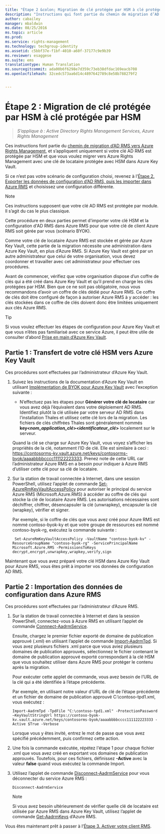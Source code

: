 ```yaml
---
title: "Étape 2 &colon; Migration de clé protégée par HSM à clé protégée par HSM | Azure RMS"
description: "Instructions qui font partie du chemin de migration d’AD RMS vers Azure Rights Management. Celles-ci s’appliquent uniquement si votre clé AD RMS est protégée par HSM et que vous souhaitez procéder à la migration vers Azure Rights Management avec une clé de locataire protégée avec HSM dans Azure Key Vault."
author: cabailey
manager: mbaldwin
ms.date: 08/25/2016
ms.topic: article
ms.prod: 
ms.service: rights-management
ms.technology: techgroup-identity
ms.assetid: c5bbf37e-f1bf-4010-a60f-37177c9e9b39
ms.reviewer: esaggese
ms.suite: ems
translationtype: Human Translation
ms.sourcegitcommit: ada00b6f6298e7d359c73eb38dfdac169eacb708
ms.openlocfilehash: 32cedc573aa6d14c4897642789c8e58b788279f2


---
```


# Étape 2 : Migration de clé protégée par HSM à clé protégée par HSM

>*S’applique à : Active Directory Rights Management Services, Azure Rights Management*


Ces instructions font partie du [chemin de migration d’AD RMS vers Azure Rights Management](migrate-from-ad-rms-to-azure-rms.md), et s’appliquent uniquement si votre clé AD RMS est protégée par HSM et que vous voulez migrer vers Azure Rights Management avec une clé de locataire protégée avec HSM dans Azure Key Vault. 

Si ce n’est pas votre scénario de configuration choisi, revenez à l’[Étape 2. Exporter les données de configuration d’AD RMS, puis les importer dans Azure RMS](migrate-from-ad-rms-phase1.md#step-2-export-configuration-data-from-ad-rms-and-import-it-to-azure-rms) et choisissez une configuration différente.

> [!NOTE]
> Ces instructions supposent que votre clé AD RMS est protégée par module. Il s’agit du cas le plus classique. 

Cette procédure en deux parties permet d'importer votre clé HSM et la configuration d'AD RMS dans Azure RMS pour que votre clé de client Azure RMS soit gérée par vous (scénario BYOK).

Comme votre clé de locataire Azure RMS est stockée et gérée par Azure Key Vault, cette partie de la migration nécessite une administration dans Azure Key Vault, en plus d’Azure RMS. Si Azure Key Vault est géré par un autre administrateur que celui de votre organisation, vous devez coordonner et travailler avec cet administrateur pour effectuer ces procédures.

Avant de commencer, vérifiez que votre organisation dispose d’un coffre de clés qui a été créé dans Azure Key Vault et qu’il prend en charge les clés protégées par HSM. Bien que ce ne soit pas obligatoire, nous vous recommandons d’avoir un coffre de clés dédié pour Azure RMS. Ce coffre de clés doit être configuré de façon à autoriser Azure RMS à y accéder : les clés stockées dans ce coffre de clés doivent donc être limitées uniquement aux clés Azure RMS.


> [!TIP]
> Si vous voulez effectuer les étapes de configuration pour Azure Key Vault et que vous n’êtes pas familiarisé avec ce service Azure, il peut être utile de consulter d’abord [Prise en main d’Azure Key Vault](https://azure.microsoft.com/documentation/articles/key-vault-get-started/). 


## Partie 1 : Transfert de votre clé HSM vers Azure Key Vault

Ces procédures sont effectuées par l’administrateur d’Azure Key Vault.

1.  Suivez les instructions de la documentation d’Azure Key Vault en utilisant [Implémentation de BYOK pour Azure Key Vault](https://azure.microsoft.com/documentation/articles/key-vault-hsm-protected-keys/#implementing-bring-your-own-key-byok-for-azure-key-vault) avec l’exception suivante :

    - N’effectuez pas les étapes pour **Générer votre clé de locataire** car vous avez déjà l’équivalent dans votre déploiement AD RMS. Identifiez plutôt la clé utilisée par votre serveur AD RMS dans l’installation Thales et utilisez cette clé lors de la migration. Les fichiers de clés chiffrées Thales sont généralement nommés **key<*nom_application_clé*><*identificateur_clé*>** localement sur le serveur.

    Quand la clé se charge sur Azure Key Vault, vous voyez s’afficher les propriétés de la clé, notamment l’ID de clé. Elle est similaire à ceci : https://contosorms-kv.vault.azure.net/keys/contosorms-byok/aaaabbbbcccc111122223333. Prenez note de cette URL car l’administrateur Azure RMS en a besoin pour indiquer à Azure RMS d’utiliser cette clé pour sa clé de locataire.

2. Sur la station de travail connectée à Internet, dans une session PowerShell, utilisez l’applet de commande [Set-AzureRmKeyVaultAccessPolicy](https://msdn.microsoft.com/library/mt603625.aspx ) pour autoriser le principal du service Azure RMS (Microsoft.Azure.RMS) à accéder au coffre de clés qui stocke la clé de locataire Azure RMS. Les autorisations nécessaires sont déchiffrer, chiffrer, désencapsuler la clé (unwrapkey), encapsuler la clé (wrapkey), vérifier et signer.
    
    Par exemple, si le coffre de clés que vous avez créé pour Azure RMS est nommé contoso-byok-ky et que votre groupe de ressources est nommé contoso-byok-rg, exécutez la commande suivante :
    
        Set-AzureRmKeyVaultAccessPolicy -VaultName "contoso-byok-kv" -ResourceGroupName "contoso-byok-rg" -ServicePrincipalName Microsoft.Azure.RMS -PermissionsToKeys decrypt,encrypt,unwrapkey,wrapkey,verify,sign


Maintenant que vous avez préparé votre clé HSM dans Azure Key Vault pour Azure RMS, vous êtes prêt à importer vos données de configuration AD RMS.

## Partie 2 : Importation des données de configuration dans Azure RMS

Ces procédures sont effectuées par l’administrateur d’Azure RMS.

1.  Sur la station de travail connectée à Internet et dans la session PowerShell, connectez-vous à Azure RMS en utilisant l’applet de commande [Connnect-AadrmService](https://msdn.microsoft.com/library/dn629415.aspx ).
    
    Ensuite, chargez le premier fichier exporté de domaine de publication approuvé (.xml) en utilisant l’applet de commande [Import-AadrmTpd](https://msdn.microsoft.com/library/dn857523.aspx). Si vous avez plusieurs fichiers .xml parce que vous aviez plusieurs domaines de publication approuvés, sélectionnez le fichier contenant le domaine de publication approuvé exporté correspondant à la clé HSM que vous souhaitez utiliser dans Azure RMS pour protéger le contenu après la migration. 
    
    Pour exécuter cette applet de commande, vous avez besoin de l’URL de la clé qui a été identifiée à l’étape précédente.
    
    Par exemple, en utilisant notre valeur d’URL de clé de l’étape précédente et un fichier de domaine de publication approuvé C:\contoso-tpd1.xml, vous exécutez :
    
    ```
    Import-AadrmTpd -TpdFile "C:\contoso-tpd1.xml" -ProtectionPassword –KeyVaultStringUrl https://contoso-byok-kv.vault.azure.net/keys/contosorms-byok/aaaabbbbcccc111122223333 -Active $True -Verbose
    ```
    
    Lorsque vous y êtes invité, entrez le mot de passe que vous avez spécifié précédemment, puis confirmez cette action.

2.  Une fois la commande exécutée, répétez l'étape 1 pour chaque fichier .xml que vous avez créé en exportant vos domaines de publication approuvés. Toutefois, pour ces fichiers, définissez **-Active** avec la valeur **false** quand vous exécutez la commande Import.  

3.  Utilisez l’applet de commande [Disconnect-AadrmService](http://msdn.microsoft.com/library/windowsazure/dn629416.aspx) pour vous déconnecter du service Azure RMS :

    ```
    Disconnect-AadrmService
    ```

    > [!NOTE]
    > Si vous avez besoin ultérieurement de vérifier quelle clé de locataire est utilisée par Azure RMS dans Azure Key Vault, utilisez l’applet de commande [Get-AadrmKeys](https://msdn.microsoft.com/library/dn629420.aspx) d’Azure RMS.

Vous êtes maintenant prêt à passer à l’[Étape 3. Activer votre client RMS](migrate-from-ad-rms-phase1.md#step-3-activate-your-rms-tenant).




<!--HONumber=Aug16_HO4-->


